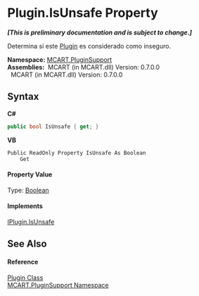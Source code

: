 # Plugin.IsUnsafe Property 
 _**\[This is preliminary documentation and is subject to change.\]**_

Determina si este <a href="a9773c1d-7ff5-ea9a-06bc-836b7335120f">Plugin</a> es considerado como inseguro.

**Namespace:**&nbsp;<a href="4abc7841-aae2-1ecc-94fa-a3d251746bda">MCART.PluginSupport</a><br />**Assemblies:**&nbsp;&nbsp;MCART (in MCART.dll) Version: 0.7.0.0<br />&nbsp;&nbsp;MCART (in MCART.dll) Version: 0.7.0.0<br />

## Syntax

**C#**<br />
``` C#
public bool IsUnsafe { get; }
```

**VB**<br />
``` VB
Public ReadOnly Property IsUnsafe As Boolean
	Get
```


#### Property Value
Type: <a href="http://msdn2.microsoft.com/es-es/library/a28wyd50" target="_blank">Boolean</a>

#### Implements
<a href="d128e1f1-3277-12df-b0db-4022caa7356d">IPlugin.IsUnsafe</a><br />

## See Also


#### Reference
<a href="a9773c1d-7ff5-ea9a-06bc-836b7335120f">Plugin Class</a><br /><a href="4abc7841-aae2-1ecc-94fa-a3d251746bda">MCART.PluginSupport Namespace</a><br />